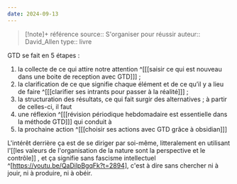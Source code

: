 ```yaml
---
date: 2024-09-13
---
```

>[!note]+ référence
>source:: S'organiser pour réussir
>auteur:: David_Allen
>type:: livre

GTD se fait en 5 étapes : 
1) la collecte de ce qui attire notre attention ^[[[saisir ce qui est nouveau dans une boite de reception avec GTD]]] ; 
2) la clarification de ce que signifie chaque élément et de ce qu’il y a lieu de faire ^[[[clarifier ses intrants pour passer à la réalité]]] ; 
3) la structuration des résultats, ce qui fait surgir des alternatives ; à partir de celles-ci, il faut 
4) une réflexion ^[[[révision périodique hebdomadaire est essentielle dans la méthode GTD]]] qui conduit à 
5) la prochaine action ^[[[choisir ses actions avec GTD grâce à obsidian]]]

L'intérêt derrière ça est de se diriger par soi-même, litteralement en utilisant l'[[les valeurs de l'organisation de la nature sont la perspective et le contrôle]]
, et ça signifie sans fascisme intellectuel ^[https://youtu.be/QaDilpBgqFk?t=2894], c'est à dire sans chercher ni à jouir, ni à produire, ni à obéir.